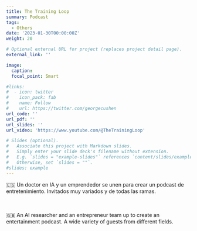 ```yaml
---
title: The Training Loop
summary: Podcast
tags:
  - Others
date: '2023-01-30T00:00:00Z'
weight: 20

# Optional external URL for project (replaces project detail page).
external_link: ''

image:
  caption:
  focal_point: Smart

#links:
#  - icon: twitter
#    icon_pack: fab
#    name: Follow
#    url: https://twitter.com/georgecushen
url_code: ''
url_pdf: ''
url_slides: ''
url_video: 'https://www.youtube.com/@TheTrainingLoop'

# Slides (optional).
#   Associate this project with Markdown slides.
#   Simply enter your slide deck's filename without extension.
#   E.g. `slides = "example-slides"` references `content/slides/example-slides.md`.
#   Otherwise, set `slides = ""`.
#slides: example
---
```

🇪🇸
Un doctor en IA y un emprendedor se unen para crear un podcast de entretenimiento. Invitados muy variados y de todas las ramas.

<br><br>
🇬🇧
An AI researcher and an entrepreneur team up to create an entertainment podcast. A wide variety of guests from different fields.